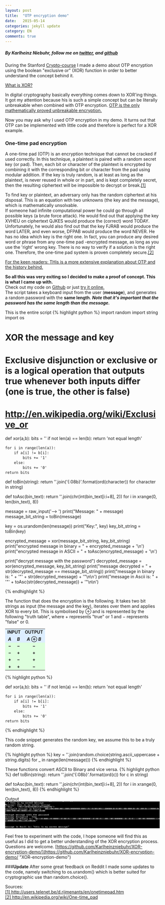 ```yaml
---
layout: post
title:  "OTP encryption demo"
date:   2015-05-14
categories: jekyll update
category: EN
comments: true
---
```


<h5>By Karlheinz Niebuhr, follow me on <a href="https://twitter.com/NiebuhrKarl">twitter</a>, and <a href="https://github.com/Karlheinzniebuhr">github</a></h5>

During the Stanford [Crypto-course](https://www.coursera.org/course/crypto) I made a demo about OTP encryption using the boolean "exclusive or" (XOR) function in order to better understand the concept behind it. 

[What is XOR?](http://en.wikipedia.org/wiki/Exclusive_or)

In digital cryptography basically everything comes down to XOR'ing things. It got my attention because his is such a simple concept but can be literally unbreakable when combined with OTP encryption. [OTP is the only mathematically proved unbreakable encryption.](http://users.telenet.be/d.rijmenants/en/onetimepad.htm) 

Now you may ask why I used OTP encryption in my demo. It turns out that OTP can be implemented with little code and therefore is perfect for a XOR example.

### One-time pad encryption
A one-time pad (OTP) is an encryption technique that cannot be cracked if used correctly. In this technique, a plaintext is paired with a random secret key (or pad). Then, each bit or character of the plaintext is encrypted by combining it with the corresponding bit or character from the pad using modular addition. If the key is truly random, is at least as long as the plaintext, is never reused in whole or in part, and is kept completely secret, then the resulting ciphertext will be impossible to decrypt or break.<A HREF="#1">[1]</A> 

To find key or plaintext, an adversary only has the random ciphertext at his disposal. This is an equation with two unknowns (the key and the message), which is mathematically unsolvable.  
If someone had infinite computational power he could go through all possible keys (a brute force attack). He would find out that applying the key XVHEU on ciphertext QJKES would produce the (correct) word TODAY. Unfortunately, he would also find out that the key FJRAB would produce the word LATER, and even worse, DFPAB would produce the word NEVER. He has no idea which key is the right one. In fact, you can produce any desired word or phrase from any one-time pad -encrypted message, as long as you use the 'right' wrong key. There is no way to verify if a solution is the right one. Therefore, the one-time pad system is proven completely secure.<A HREF="#2">[2]</A>

[For the keen readers: THis is a more extensive explanation about OTP and the history behind. ](http://users.telenet.be/d.rijmenants/en/onetimepad.htm)

**So all this was very exiting so I decided to make a proof of concept. This is what I came up with.**  
Check out my code on [Github](https://github.com/Karlheinzniebuhr/XOR-encryption-demo/) or just [try it online.](https://repl.it/oJl)  
The script takes a keyboard input from the user (**message**), and generates a random password with the **same length**.
***Note that it's important that the password has the same length than the message.***


This is the entire script
{% highlight python %}
import random
import string
import os

# XOR the message and key
# Exclusive disjunction or exclusive or is a logical operation that outputs true whenever both inputs differ (one is true, the other is false)
# http://en.wikipedia.org/wiki/Exclusive_or
def xor(a,b):
	bits = ''
	if not len(a) == len(b):
		return 'not equal length'

	for i in range(len(a)):
		if a[i] != b[i]:
			bits += '1'
		else:
			bits += '0'
	return bits



def toBin(string):
	return ''.join('{:08b}'.format(ord(character)) for character in string)

def toAsc(bin_text):
	return ''.join(chr(int(bin_text[i:i+8], 2)) for i in xrange(0, len(bin_text), 8))

message = raw_input('--> ')
print("Message: " + message)
message_bit_string = toBin(message)

key = os.urandom(len(message))
print("Key:", key)
key_bit_string = toBin(key)

encrypted_message = xor(message_bit_string, key_bit_string)
print("encrypted message in binary = " + encrypted_message + '\n')
print("encrypted message in ASCII = " + toAsc(encrypted_message) + '\n')

print("decrypt message with the password")
decrypted_message = xor(encrypted_message, key_bit_string)
print("message decrypted = " + str(decrypted_message == message_bit_string))
print("message in binary is: " + '"' + str(decrypted_message) + '"\n\n')
print("message in Ascii is: " + '"' + toAsc(str(decrypted_message)) + '"\n\n')

{% endhighlight %}


The function that does the encryption is the following. It takes two bit strings as input (the message and the key), iterates over them and applies XOR to every bit. This is symbolised by ⊕ and is represented by the following "truth table", where + represents "true" or 1 and − represents "false" or 0.

<table class="wikitable" style="margin: 1em auto 1em auto">
<tbody><tr bgcolor="#DDEEFF" align="center">
<td colspan="2"><b>INPUT</b></td>
<td><b>OUTPUT</b></td>
</tr>
<tr bgcolor="#DDEEFF" align="center">
<td><i><b>A</b></i></td>
<td><i><b>B</b></i></td>
<td><b><i>A</i> ⊕ <i>B</i></b></td>
</tr>
<tr bgcolor="#DDFFDD" align="center">
<td><b>−</b></td>
<td><b>−</b></td>
<td><b>−</b></td>
</tr>
<tr bgcolor="#DDFFDD" align="center">
<td><b>−</b></td>
<td><b>+</b></td>
<td><b>+</b></td>
</tr>
<tr bgcolor="#DDFFDD" align="center">
<td><b>+</b></td>
<td><b>−</b></td>
<td><b>+</b></td>
</tr>
<tr bgcolor="#DDFFDD" align="center">
<td><b>+</b></td>
<td><b>+</b></td>
<td><b>−</b></td>
</tr>
</tbody></table>


{% highlight python %}

def xor(a,b):
	bits = ''
	if not len(a) == len(b):
		return 'not equal length'

	for i in range(len(a)):
		if a[i] != b[i]:
			bits += '1'
		else:
			bits += '0'
	return bits

{% endhighlight %}


This code snippet generates the random key, we assume this to be a truly random string.

{% highlight python %}
key = ''.join(random.choice(string.ascii_uppercase + string.digits) for _ in range(len(message)))
{% endhighlight %}

These functions convert ASCII to Binary and vice versa.
{% highlight python %}
def toBin(string):
	return ''.join('{:08b}'.format(ord(c)) for c in string)

def toAsc(bin_text):
	return ''.join(chr(int(bin_text[i:i+8], 2)) for i in xrange(0, len(bin_text), 8))
{% endhighlight %}


Output
![Image image2](https://raw.githubusercontent.com/Karlheinzniebuhr/karlheinzniebuhr.github.io/master/images/xor.PNG)


Feel free to experiment with the code, I hope someone will find this as useful as I did to get a better understanding of the XOR encryption process. Questions are welcome. 
[https://github.com/Karlheinzniebuhr/XOR-encryption-demo/](https://github.com/Karlheinzniebuhr/XOR-encryption-demo/ "XOR-encryption-demo")


###**Update**
After some great feedback on Reddit I made some updates to the code, namely switching to os.urandom() which is better suited for cryptographic use than random.choice(). 

Sources:  <br>
<A NAME="1" href="http://users.telenet.be/d.rijmenants/en/onetimepad.htm">[1] http://users.telenet.be/d.rijmenants/en/onetimepad.htm</A>  <br>
<A NAME="2" href="http://en.wikipedia.org/wiki/One-time_pad">[2] http://en.wikipedia.org/wiki/One-time_pad</A>